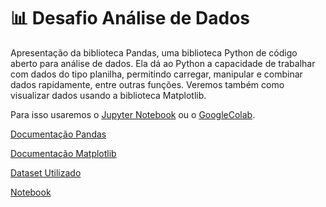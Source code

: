 # 📊 Desafio Análise de Dados

Apresentação da biblioteca Pandas, uma biblioteca Python de código aberto para análise de dados. Ela dá ao Python a capacidade de trabalhar com dados do tipo planilha, permitindo carregar, manipular e combinar dados rapidamente, entre outras funções. Veremos também como visualizar dados usando a biblioteca Matplotlib. 

Para isso usaremos o [Jupyter Notebook](https://jupyter.org/) ou o [GoogleColab](https://colab.research.google.com/).

[Documentação Pandas](https://pandas.pydata.org/docs/user_guide/index.html)

[Documentação Matplotlib](https://matplotlib.org/stable/index.html)

[Dataset Utilizado](datasets/AdventureWorks.xlsx)

[Notebook](desafio-bootcamp_dados.ipynb)